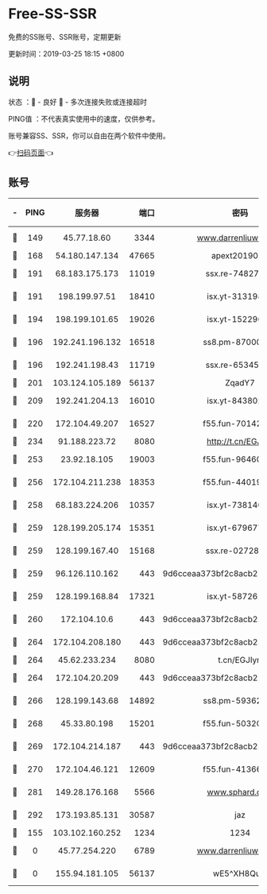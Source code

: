 # Free-SS-SSR

免费的SS账号、SSR账号，定期更新

更新时间：2019-03-25 18:15 +0800

## 说明

状态     ：🙂 - 良好 🙁 - 多次连接失败或连接超时

PING值   ：不代表真实使用中的速度，仅供参考。

账号兼容SS、SSR，你可以自由在两个软件中使用。

👉[扫码页面](https://liesauer.github.io/Free-SS-SSR/)👈

## 账号

|-|PING|服务器|端口|密码|加密方式|区域|
|:----:|:----:|:-----:|-----:|:----:|:----:|:----:|
|🙂|149|45.77.18.60|3344|www.darrenliuwei.com|aes-256-cfb|JP|
|🙂|168|54.180.147.134|47665|apext2019001|chacha20|KR|
|🙂|191|68.183.175.173|11019|ssx.re-74827421|aes-256-cfb|US|
|🙂|191|198.199.97.51|18410|isx.yt-31319888|aes-256-cfb|US|
|🙂|194|198.199.101.65|19026|isx.yt-15229699|aes-256-cfb|US|
|🙂|196|192.241.196.132|16518|ss8.pm-87000545|aes-256-cfb|US|
|🙂|196|192.241.198.43|11719|ssx.re-65345978|aes-256-cfb|US|
|🙂|201|103.124.105.189|56137|ZqadY7|chacha20|CN|
|🙂|209|192.241.204.13|16010|isx.yt-84380277|aes-256-cfb|US|
|🙂|220|172.104.49.207|16527|f55.fun-70142394|aes-256-cfb|SG|
|🙂|234|91.188.223.72|8080|http://t.cn/EGJIyrl|rc4-md5|RU|
|🙂|253|23.92.18.105|19003|f55.fun-96460512|aes-256-cfb|US|
|🙂|256|172.104.211.238|18353|f55.fun-44019178|aes-256-cfb|US|
|🙂|258|68.183.224.206|10357|isx.yt-73814044|aes-256-cfb|SG|
|🙂|259|128.199.205.174|15351|isx.yt-67967792|aes-256-cfb|SG|
|🙂|259|128.199.167.40|15168|ssx.re-02728847|aes-256-cfb|SG|
|🙂|259|96.126.110.162|443|9d6cceaa373bf2c8acb22e60b6a58be6|aes-256-cfb|US|
|🙂|259|128.199.168.84|17321|isx.yt-58726125|aes-256-cfb|SG|
|🙂|260|172.104.10.6|443|9d6cceaa373bf2c8acb22e60b6a58be6|aes-256-cfb|US|
|🙂|264|172.104.208.180|443|9d6cceaa373bf2c8acb22e60b6a58be6|aes-256-cfb|US|
|🙂|264|45.62.233.234|8080|t.cn/EGJIyrl|rc4-md5|CA|
|🙂|264|172.104.20.209|443|9d6cceaa373bf2c8acb22e60b6a58be6|aes-256-cfb|US|
|🙂|266|128.199.143.68|14892|ss8.pm-59362021|aes-256-cfb|SG|
|🙂|268|45.33.80.198|15201|f55.fun-50320612|aes-256-cfb|US|
|🙂|269|172.104.214.187|443|9d6cceaa373bf2c8acb22e60b6a58be6|aes-256-cfb|US|
|🙂|270|172.104.46.121|12609|f55.fun-41366697|aes-256-cfb|SG|
|🙂|281|149.28.176.168|5566|www.sphard.com|aes-256-cfb|AU|
|🙂|292|173.193.85.131|30587|jaz|aes-256-cfb|US|
|🙂|155|103.102.160.252|1234|1234|rc4-md5|JP|
|🙁|0|45.77.254.220|6789|www.darrenliuwei.com|aes-256-cfb|SG|
|🙁|0|155.94.181.105|56137|wE5^XH8Quw|aes-256-cfb|US|
